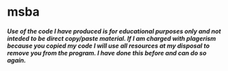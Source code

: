 # msba
##### Use of the code I have produced is for educational purposes only and not inteded to be direct copy/paste material. If I am charged with plagerism because you copied my code I will use all resources at my disposal to remove you from the program. I have done this before and can do so again.
